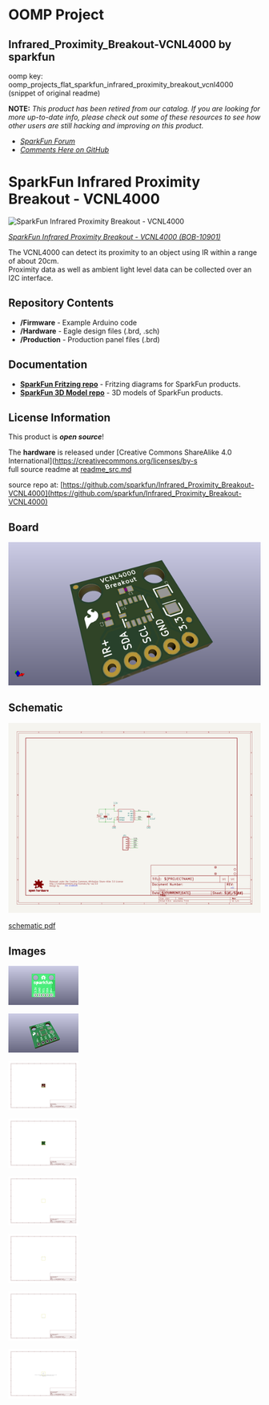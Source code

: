 # OOMP Project  
## Infrared_Proximity_Breakout-VCNL4000  by sparkfun  
  
oomp key: oomp_projects_flat_sparkfun_infrared_proximity_breakout_vcnl4000  
(snippet of original readme)  
  
**NOTE:** *This product has been retired from our catalog. If you are looking for more up-to-date info, please check out some of these resources to see how other users are still hacking and improving on this product.*  
* *[SparkFun Forum](https://forum.sparkfun.com/)*  
* *[Comments Here on GitHub](https://github.com/sparkfun/Infrared_Proximity_Breakout-VCNL4000/issues)*  
  
SparkFun Infrared Proximity Breakout - VCNL4000  
========================================  
  
![SparkFun Infrared Proximity Breakout - VCNL4000](https://cdn.sparkfun.com//assets/parts/6/0/0/3/10901-01.jpg)  
  
[*SparkFun Infrared Proximity Breakout - VCNL4000 (BOB-10901)*](https://www.sparkfun.com/products/10901)  
  
The VCNL4000 can detect its proximity to an object using IR within a range of about 20cm.   
Proximity data as well as ambient light level data can be collected over an I2C interface.  
  
Repository Contents  
-------------------  
  
* **/Firmware** - Example Arduino code   
* **/Hardware** - Eagle design files (.brd, .sch)  
* **/Production** - Production panel files (.brd)  
  
Documentation  
--------------  
* **[SparkFun Fritzing repo](https://github.com/sparkfun/Fritzing_Parts)** - Fritzing diagrams for SparkFun products.  
* **[SparkFun 3D Model repo](https://github.com/sparkfun/3D_Models)** - 3D models of SparkFun products.   
  
License Information  
-------------------  
This product is _**open source**_!   
  
The **hardware** is released under [Creative Commons ShareAlike 4.0 International](https://creativecommons.org/licenses/by-s  
  full source readme at [readme_src.md](readme_src.md)  
  
source repo at: [https://github.com/sparkfun/Infrared_Proximity_Breakout-VCNL4000](https://github.com/sparkfun/Infrared_Proximity_Breakout-VCNL4000)  
## Board  
  
[![working_3d.png](working_3d_600.png)](working_3d.png)  
## Schematic  
  
[![working_schematic.png](working_schematic_600.png)](working_schematic.png)  
  
[schematic pdf](working_schematic.pdf)  
## Images  
  
[![working_3D_bottom.png](working_3D_bottom_140.png)](working_3D_bottom.png)  
  
[![working_3D_top.png](working_3D_top_140.png)](working_3D_top.png)  
  
[![working_assembly_page_01.png](working_assembly_page_01_140.png)](working_assembly_page_01.png)  
  
[![working_assembly_page_02.png](working_assembly_page_02_140.png)](working_assembly_page_02.png)  
  
[![working_assembly_page_03.png](working_assembly_page_03_140.png)](working_assembly_page_03.png)  
  
[![working_assembly_page_04.png](working_assembly_page_04_140.png)](working_assembly_page_04.png)  
  
[![working_assembly_page_05.png](working_assembly_page_05_140.png)](working_assembly_page_05.png)  
  
[![working_assembly_page_06.png](working_assembly_page_06_140.png)](working_assembly_page_06.png)  

